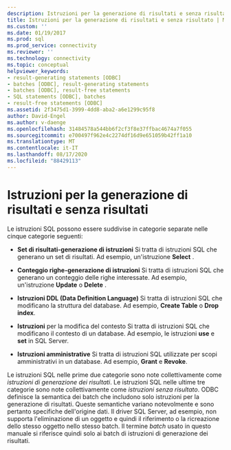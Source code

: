 ```yaml
---
description: Istruzioni per la generazione di risultati e senza risultati
title: Istruzioni per la generazione di risultati e senza risultato | Microsoft Docs
ms.custom: ''
ms.date: 01/19/2017
ms.prod: sql
ms.prod_service: connectivity
ms.reviewer: ''
ms.technology: connectivity
ms.topic: conceptual
helpviewer_keywords:
- result-generating statements [ODBC]
- batches [ODBC], result-generating statements
- batches [ODBC], result-free statements
- SQL statements [ODBC], batches
- result-free statements [ODBC]
ms.assetid: 2f3475d1-3999-4dd8-aba2-a6e1299c95f8
author: David-Engel
ms.author: v-daenge
ms.openlocfilehash: 31484578a544bb6f2cf3f8e37ffbac4674a7f055
ms.sourcegitcommit: e700497f962e4c2274df16d9e651059b42ff1a10
ms.translationtype: MT
ms.contentlocale: it-IT
ms.lasthandoff: 08/17/2020
ms.locfileid: "88429113"
---
```

# <a name="result-generating-and-result-free-statements"></a>Istruzioni per la generazione di risultati e senza risultati
Le istruzioni SQL possono essere suddivise in categorie separate nelle cinque categorie seguenti:  
  
-   **Set di risultati-generazione di istruzioni** Si tratta di istruzioni SQL che generano un set di risultati. Ad esempio, un'istruzione **Select** .  
  
-   **Conteggio righe-generazione di istruzioni** Si tratta di istruzioni SQL che generano un conteggio delle righe interessate. Ad esempio, un'istruzione **Update** o **Delete** .  
  
-   **Istruzioni DDL (Data Definition Language)** Si tratta di istruzioni SQL che modificano la struttura del database. Ad esempio, **Create Table** o **Drop index**.  
  
-   **Istruzioni** per la modifica del contesto Si tratta di istruzioni SQL che modificano il contesto di un database. Ad esempio, le istruzioni **use** e **set** in SQL Server.  
  
-   **Istruzioni amministrative** Si tratta di istruzioni SQL utilizzate per scopi amministrativi in un database. Ad esempio, **Grant** e **Revoke**.  
  
 Le istruzioni SQL nelle prime due categorie sono note collettivamente come *istruzioni di generazione dei risultati*. Le istruzioni SQL nelle ultime tre categorie sono note collettivamente come *istruzioni senza risultato*. ODBC definisce la semantica dei batch che includono solo istruzioni per la generazione di risultati. Queste semantiche variano notevolmente e sono pertanto specifiche dell'origine dati. Il driver SQL Server, ad esempio, non supporta l'eliminazione di un oggetto e quindi il riferimento o la ricreazione dello stesso oggetto nello stesso batch. Il termine *batch* usato in questo manuale si riferisce quindi solo ai batch di istruzioni di generazione dei risultati.
